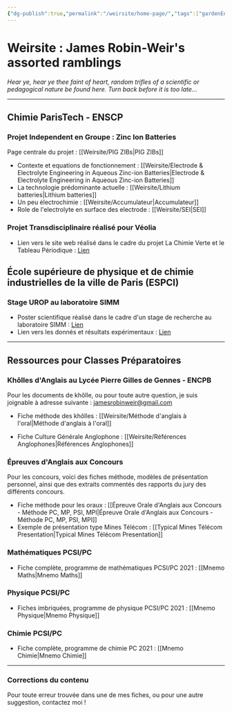 ```yaml
---
{"dg-publish":true,"permalink":"/weirsite/home-page/","tags":["gardenEntry"]}
---
```


# Weirsite : James Robin-Weir's assorted ramblings

_Hear ye, hear ye thee faint of heart, random trifles of a scientific or pedagogical nature be found here. Turn back before it is too late..._

---

## Chimie ParisTech - ENSCP
### Projet Independent en Groupe : Zinc Ion Batteries
Page centrale du projet : [[Weirsite/PIG ZIBs\|PIG ZIBs]]
- Contexte et equations de fonctionnement : [[Weirsite/Electrode & Electrolyte Engineering in Aqueous Zinc-ion Batteries\|Electrode & Electrolyte Engineering in Aqueous Zinc-ion Batteries]]
- La technologie prédominante actuelle : [[Weirsite/Lithium batteries\|Lithium batteries]]
- Un peu électrochimie : [[Weirsite/Accumulateur\|Accumulateur]]
- Role de l'electrolyte en surface des electrode : [[Weirsite/SEI\|SEI]]
### Projet Transdisciplinaire réalisé pour Véolia
- Lien vers le site web réalisé dans le cadre du projet La Chimie Verte et le Tableau Périodique : [Lien](https://projet-colibri.github.io/)
## École supérieure de physique et de chimie industrielles de la ville de Paris (ESPCI)
### Stage UROP au laboratoire SIMM 
- Poster scientifique réalisé dans le cadre d'un stage de recherche au laboratoire SIMM : [Lien](https://github.com/JamesRobin-Weir/ESPCI-Dynamics-of-charged-water-in-oil-droplets/blob/main/PosterUROP_James_Robin-Weir.pdf)
- Lien vers les donnés et résultats expérimentaux : [Lien](https://github.com/JamesRobin-Weir/ESPCI-Dynamics-of-charged-water-in-oil-droplets/tree/main)

---
## Ressources pour Classes Préparatoires
### Khôlles d'Anglais au Lycée Pierre Gilles de Gennes - ENCPB
Pour les documents de khôlle, ou pour toute autre question, je suis joignable à adresse suivante : jamesrobinweir@gmail.com

- Fiche méthode des khôlles : [[Weirsite/Méthode d'anglais à l'oral\|Méthode d'anglais à l'oral]]

- Fiche Culture Générale Anglophone : [[Weirsite/Références Anglophones\|Références Anglophones]]

### Épreuves d'Anglais aux Concours
Pour les concours, voici des fiches méthode, modèles de présentation personnel, ainsi que des extraits commentés des rapports du jury des différents concours.

- Fiche méthode pour les oraux : [[Épreuve Orale d'Anglais aux Concours - Méthode PC, MP, PSI, MPI\|Épreuve Orale d'Anglais aux Concours - Méthode PC, MP, PSI, MPI]]
- Exemple de présentation type Mines Télécom : [[Typical Mines Télécom Presentation\|Typical Mines Télécom Presentation]]

### Mathématiques PCSI/PC

- Fiche complète, programme de mathématiques PCSI/PC 2021 : [[Mnemo Maths\|Mnemo Maths]]

### Physique PCSI/PC

- Fiches imbriquées, programme de physique PCSI/PC 2021 : [[Mnemo Physique\|Mnemo Physique]]

### Chimie PCSI/PC

- Fiche complète, programme de chimie PC 2021 : [[Mnemo Chimie\|Mnemo Chimie]]

---


### Corrections du contenu
Pour toute erreur trouvée dans une de mes fiches, ou pour une autre suggestion, contactez moi !
